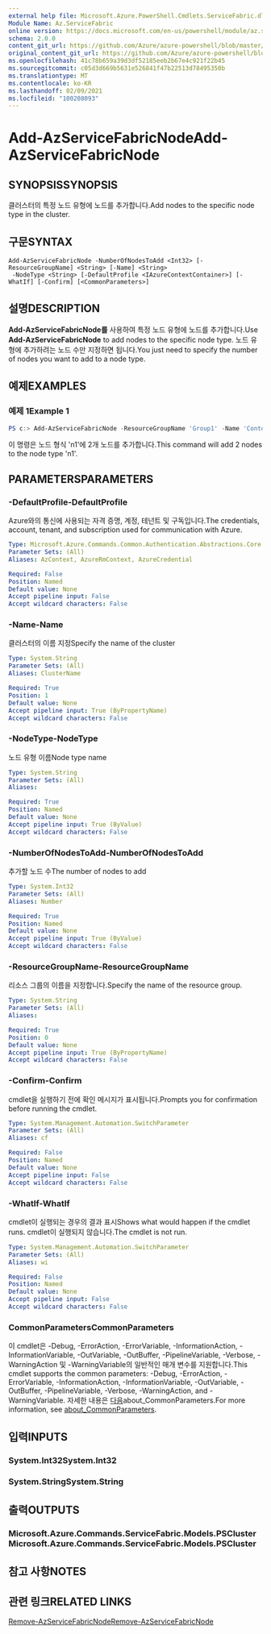 ```yaml
---
external help file: Microsoft.Azure.PowerShell.Cmdlets.ServiceFabric.dll-Help.xml
Module Name: Az.ServiceFabric
online version: https://docs.microsoft.com/en-us/powershell/module/az.servicefabric/add-azservicefabricnode
schema: 2.0.0
content_git_url: https://github.com/Azure/azure-powershell/blob/master/src/ServiceFabric/ServiceFabric/help/Add-AzServiceFabricNode.md
original_content_git_url: https://github.com/Azure/azure-powershell/blob/master/src/ServiceFabric/ServiceFabric/help/Add-AzServiceFabricNode.md
ms.openlocfilehash: 41c78b659a39d3df52185eeb2b67e4c921f22b45
ms.sourcegitcommit: c05d3d669b5631e526841f47b22513d78495350b
ms.translationtype: MT
ms.contentlocale: ko-KR
ms.lasthandoff: 02/09/2021
ms.locfileid: "100208093"
---
```

# <span data-ttu-id="760c4-101">Add-AzServiceFabricNode</span><span class="sxs-lookup"><span data-stu-id="760c4-101">Add-AzServiceFabricNode</span></span>

## <span data-ttu-id="760c4-102">SYNOPSIS</span><span class="sxs-lookup"><span data-stu-id="760c4-102">SYNOPSIS</span></span>
<span data-ttu-id="760c4-103">클러스터의 특정 노드 유형에 노드를 추가합니다.</span><span class="sxs-lookup"><span data-stu-id="760c4-103">Add nodes to the specific node type in the cluster.</span></span>

## <span data-ttu-id="760c4-104">구문</span><span class="sxs-lookup"><span data-stu-id="760c4-104">SYNTAX</span></span>

```
Add-AzServiceFabricNode -NumberOfNodesToAdd <Int32> [-ResourceGroupName] <String> [-Name] <String>
 -NodeType <String> [-DefaultProfile <IAzureContextContainer>] [-WhatIf] [-Confirm] [<CommonParameters>]
```

## <span data-ttu-id="760c4-105">설명</span><span class="sxs-lookup"><span data-stu-id="760c4-105">DESCRIPTION</span></span>
<span data-ttu-id="760c4-106">**Add-AzServiceFabricNode를** 사용하여 특정 노드 유형에 노드를 추가합니다.</span><span class="sxs-lookup"><span data-stu-id="760c4-106">Use **Add-AzServiceFabricNode** to add nodes to the specific node type.</span></span> <span data-ttu-id="760c4-107">노드 유형에 추가하려는 노드 수만 지정하면 됩니다.</span><span class="sxs-lookup"><span data-stu-id="760c4-107">You just need to specify the number of nodes you want to add to a node type.</span></span>

## <span data-ttu-id="760c4-108">예제</span><span class="sxs-lookup"><span data-stu-id="760c4-108">EXAMPLES</span></span>

### <span data-ttu-id="760c4-109">예제 1</span><span class="sxs-lookup"><span data-stu-id="760c4-109">Example 1</span></span>
```powershell
PS c:> Add-AzServiceFabricNode -ResourceGroupName 'Group1' -Name 'Contoso01SFCluster' -NumberOfNodesToAdd 2 -NodeTypeName 'nt1'
```

<span data-ttu-id="760c4-110">이 명령은 노드 형식 'n1'에 2개 노드를 추가합니다.</span><span class="sxs-lookup"><span data-stu-id="760c4-110">This command will add 2 nodes to the node type 'n1'.</span></span>

## <span data-ttu-id="760c4-111">PARAMETERS</span><span class="sxs-lookup"><span data-stu-id="760c4-111">PARAMETERS</span></span>

### <span data-ttu-id="760c4-112">-DefaultProfile</span><span class="sxs-lookup"><span data-stu-id="760c4-112">-DefaultProfile</span></span>
<span data-ttu-id="760c4-113">Azure와의 통신에 사용되는 자격 증명, 계정, 테넌트 및 구독입니다.</span><span class="sxs-lookup"><span data-stu-id="760c4-113">The credentials, account, tenant, and subscription used for communication with Azure.</span></span>

```yaml
Type: Microsoft.Azure.Commands.Common.Authentication.Abstractions.Core.IAzureContextContainer
Parameter Sets: (All)
Aliases: AzContext, AzureRmContext, AzureCredential

Required: False
Position: Named
Default value: None
Accept pipeline input: False
Accept wildcard characters: False
```

### <span data-ttu-id="760c4-114">-Name</span><span class="sxs-lookup"><span data-stu-id="760c4-114">-Name</span></span>
<span data-ttu-id="760c4-115">클러스터의 이름 지정</span><span class="sxs-lookup"><span data-stu-id="760c4-115">Specify the name of the cluster</span></span>

```yaml
Type: System.String
Parameter Sets: (All)
Aliases: ClusterName

Required: True
Position: 1
Default value: None
Accept pipeline input: True (ByPropertyName)
Accept wildcard characters: False
```

### <span data-ttu-id="760c4-116">-NodeType</span><span class="sxs-lookup"><span data-stu-id="760c4-116">-NodeType</span></span>
<span data-ttu-id="760c4-117">노드 유형 이름</span><span class="sxs-lookup"><span data-stu-id="760c4-117">Node type name</span></span>

```yaml
Type: System.String
Parameter Sets: (All)
Aliases:

Required: True
Position: Named
Default value: None
Accept pipeline input: True (ByValue)
Accept wildcard characters: False
```

### <span data-ttu-id="760c4-118">-NumberOfNodesToAdd</span><span class="sxs-lookup"><span data-stu-id="760c4-118">-NumberOfNodesToAdd</span></span>
<span data-ttu-id="760c4-119">추가할 노드 수</span><span class="sxs-lookup"><span data-stu-id="760c4-119">The number of nodes to add</span></span>

```yaml
Type: System.Int32
Parameter Sets: (All)
Aliases: Number

Required: True
Position: Named
Default value: None
Accept pipeline input: True (ByValue)
Accept wildcard characters: False
```

### <span data-ttu-id="760c4-120">-ResourceGroupName</span><span class="sxs-lookup"><span data-stu-id="760c4-120">-ResourceGroupName</span></span>
<span data-ttu-id="760c4-121">리소스 그룹의 이름을 지정합니다.</span><span class="sxs-lookup"><span data-stu-id="760c4-121">Specify the name of the resource group.</span></span>

```yaml
Type: System.String
Parameter Sets: (All)
Aliases:

Required: True
Position: 0
Default value: None
Accept pipeline input: True (ByPropertyName)
Accept wildcard characters: False
```

### <span data-ttu-id="760c4-122">-Confirm</span><span class="sxs-lookup"><span data-stu-id="760c4-122">-Confirm</span></span>
<span data-ttu-id="760c4-123">cmdlet을 실행하기 전에 확인 메시지가 표시됩니다.</span><span class="sxs-lookup"><span data-stu-id="760c4-123">Prompts you for confirmation before running the cmdlet.</span></span>

```yaml
Type: System.Management.Automation.SwitchParameter
Parameter Sets: (All)
Aliases: cf

Required: False
Position: Named
Default value: None
Accept pipeline input: False
Accept wildcard characters: False
```

### <span data-ttu-id="760c4-124">-WhatIf</span><span class="sxs-lookup"><span data-stu-id="760c4-124">-WhatIf</span></span>
<span data-ttu-id="760c4-125">cmdlet이 실행되는 경우의 결과 표시</span><span class="sxs-lookup"><span data-stu-id="760c4-125">Shows what would happen if the cmdlet runs.</span></span>
<span data-ttu-id="760c4-126">cmdlet이 실행되지 않습니다.</span><span class="sxs-lookup"><span data-stu-id="760c4-126">The cmdlet is not run.</span></span>

```yaml
Type: System.Management.Automation.SwitchParameter
Parameter Sets: (All)
Aliases: wi

Required: False
Position: Named
Default value: None
Accept pipeline input: False
Accept wildcard characters: False
```

### <span data-ttu-id="760c4-127">CommonParameters</span><span class="sxs-lookup"><span data-stu-id="760c4-127">CommonParameters</span></span>
<span data-ttu-id="760c4-128">이 cmdlet은 -Debug, -ErrorAction, -ErrorVariable, -InformationAction, -InformationVariable, -OutVariable, -OutBuffer, -PipelineVariable, -Verbose, -WarningAction 및 -WarningVariable의 일반적인 매개 변수를 지원합니다.</span><span class="sxs-lookup"><span data-stu-id="760c4-128">This cmdlet supports the common parameters: -Debug, -ErrorAction, -ErrorVariable, -InformationAction, -InformationVariable, -OutVariable, -OutBuffer, -PipelineVariable, -Verbose, -WarningAction, and -WarningVariable.</span></span> <span data-ttu-id="760c4-129">자세한 내용은 [다음](http://go.microsoft.com/fwlink/?LinkID=113216)about_CommonParameters.</span><span class="sxs-lookup"><span data-stu-id="760c4-129">For more information, see [about_CommonParameters](http://go.microsoft.com/fwlink/?LinkID=113216).</span></span>

## <span data-ttu-id="760c4-130">입력</span><span class="sxs-lookup"><span data-stu-id="760c4-130">INPUTS</span></span>

### <span data-ttu-id="760c4-131">System.Int32</span><span class="sxs-lookup"><span data-stu-id="760c4-131">System.Int32</span></span>

### <span data-ttu-id="760c4-132">System.String</span><span class="sxs-lookup"><span data-stu-id="760c4-132">System.String</span></span>

## <span data-ttu-id="760c4-133">출력</span><span class="sxs-lookup"><span data-stu-id="760c4-133">OUTPUTS</span></span>

### <span data-ttu-id="760c4-134">Microsoft.Azure.Commands.ServiceFabric.Models.PSCluster</span><span class="sxs-lookup"><span data-stu-id="760c4-134">Microsoft.Azure.Commands.ServiceFabric.Models.PSCluster</span></span>

## <span data-ttu-id="760c4-135">참고 사항</span><span class="sxs-lookup"><span data-stu-id="760c4-135">NOTES</span></span>

## <span data-ttu-id="760c4-136">관련 링크</span><span class="sxs-lookup"><span data-stu-id="760c4-136">RELATED LINKS</span></span>

[<span data-ttu-id="760c4-137">Remove-AzServiceFabricNode</span><span class="sxs-lookup"><span data-stu-id="760c4-137">Remove-AzServiceFabricNode</span></span>](./Remove-AzServiceFabricNode.md)
